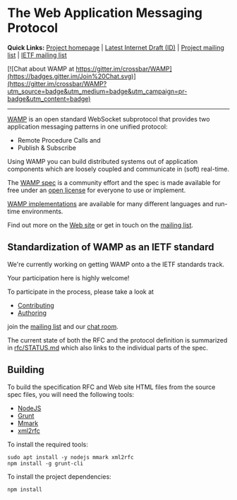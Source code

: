# The Web Application Messaging Protocol

**Quick Links:** [Project homepage](http://wamp-proto.org) | [Latest Internet Draft (ID)](http://wamp-proto.org/static/rfc/draft-oberstet-hybi-crossbar-wamp.html) | [Project mailing list](https://groups.google.com/forum/#!forum/wampws) | [IETF mailing list](https://www.ietf.org/mailman/listinfo/hybi)

[![Chat about WAMP at https://gitter.im/crossbar/WAMP](https://badges.gitter.im/Join%20Chat.svg)](https://gitter.im/crossbar/WAMP?utm_source=badge&utm_medium=badge&utm_campaign=pr-badge&utm_content=badge)

---

[WAMP](http://wamp-proto.org) is an open standard WebSocket subprotocol that provides two application messaging patterns in one unified protocol:

* Remote Procedure Calls and
* Publish & Subscribe

Using WAMP you can build distributed systems out of application components which are loosely coupled and communicate in (soft) real-time.

The [WAMP spec](https://github.com/wamp-proto/wamp-proto/blob/master/rfc/draft-oberstet-hybi-crossbar-wamp.txt) is a community effort and the spec is made available for free under an [open license](LEGAL.md) for everyone to use or implement.

[WAMP implementations](http://wamp-proto.org/implementations/) are available for many different languages and run-time environments.

Find out more on the [Web site](http://wamp-proto.org) or get in touch on the [mailing list](https://groups.google.com/group/wampws).

## Standardization of WAMP as an IETF standard

We're currently working on getting WAMP onto a the IETF standards track.

Your participation here is highly welcome!

To participate in the process, please take a look at

* [Contributing](CONTRIBUTING.md)
* [Authoring](AUTHORING.md)

join the [mailing list](https://groups.google.com/forum/#!forum/wampws) and our [chat room](https://gitter.im/crossbar/WAMP).

The current state of both the RFC and the protocol definition is summarized in [rfc/STATUS.md](rfc/STATUS.md) which also links to the individual parts of the spec.


## Building

To build the specification RFC and Web site HTML files from the source spec files,
you will need the following tools:

* [NodeJS](https://nodejs.org/)
* [Grunt](https://gruntjs.com/)
* [Mmark](https://github.com/mmarkdown/mmark)
* [xml2rfc](https://xml2rfc.tools.ietf.org/)

To install the required tools:

```console
sudo apt install -y nodejs mmark xml2rfc
npm install -g grunt-cli
```

To install the project dependencies:

```console
npm install
```

